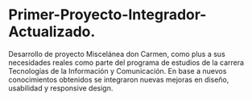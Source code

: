 # Primer-Proyecto-Integrador-Actualizado.

Desarrollo de proyecto Miscelánea don Carmen, como plus a sus necesidades reales como parte del programa de estudios de la carrera Tecnologías de la Información y Comunicación.
En base a nuevos conocimientos obtenidos se integraron nuevas mejoras en diseño, usabilidad y responsive design.
